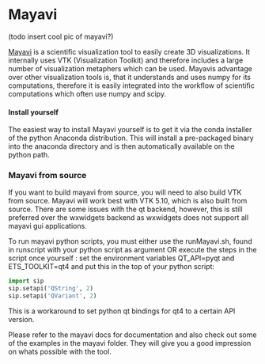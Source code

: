 # Mayavi
(todo insert cool pic of mayavi?)

[Mayavi](http://code.enthought.com/projects/mayavi/) is a scientific visualization tool to easily create 3D visualizations. It internally uses VTK (Visualization Toolkit) and therefore includes a large number of visualization metaphers which can be used. Mayavis advantage over other visualization tools is, that it understands and uses numpy for its computations, therefore it is easily integrated into the workflow of scientific computations which often use numpy and scipy.

#### Install yourself
The easiest way to install Mayavi yourself is to get it via the conda installer of the python Anaconda distribution. This will install a pre-packaged binary into the anaconda directory and is then automatically available on the python path. 

### Mayavi from source
If you want to build mayavi from source, you will need to also build VTK from source. Mayavi will work best with VTK 5.10, which is also built from source. There are some issues with the qt backend, however, this is still preferred over the wxwidgets backend as wxwidgets does not support all mayavi gui applications.

To run mayavi python scripts, you must either use the runMayavi.sh, found in  runscript with your python script as argument OR execute the steps in the script once yourself :  set the environment variables QT_API=pyqt and ETS_TOOLKIT=qt4 and put this in the top of your python script:
```python
import sip
sip.setapi('QString', 2)
sip.setapi('QVariant', 2)
```
This is a workaround to set python qt bindings for qt4 to a certain API version.

Please refer to the mayavi docs for documentation and also check out some of the examples in the mayavi folder. They will give you a good impression on whats possible with the tool.

